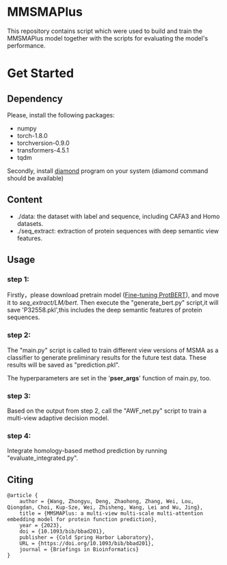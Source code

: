 # MMSMAPlus

This repository contains script which were used to build and train the MMSMAPlus model together with the scripts for evaluating the model's performance.

# Get Started

## Dependency

Please, install the following packages:

- numpy
- torch-1.8.0
- torchversion-0.9.0
- transformers-4.5.1
- tqdm

Secondly, install [diamond](https://github.com/bbuchfink/diamond) program on your system (diamond command should be available)

## Content

- ./data: the dataset with label and sequence, including CAFA3 and Homo datasets.
- ./seq_extract: extraction of protein sequences with deep semantic view features.

## Usage

### step 1:

Firstly，please download pretrain model ([Fine-tuning ProtBERT](https://drive.google.com/file/d/1HoUXtxqmz0SYDVXrA3ETmANH7UPGg5DI/view?usp=share_link)), and move it to *seq_extract/LM/bert*. Then execute the "generate_bert.py" script,it will save 'P32558.pkl',this includes the deep semantic features of protein sequences. 

### step 2:

The "main.py" script is called to train different view versions of MSMA as a classifier to generate preliminary results for the future test data. These results will be saved as "prediction.pkl". 

The hyperparameters are set in the '**pser_args**' function of main.py, too.

### step 3:

Based on the output from step 2, call the "AWF_net.py" script to train a multi-view adaptive decision model.

### step 4:

Integrate homology-based  method prediction by running "evaluate_integrated.py".

## Citing
```
@article {
	author = {Wang, Zhongyu, Deng, Zhaohong, Zhang, Wei, Lou, Qiongdan, Choi, Kup-Sze, Wei, Zhisheng, Wang, Lei and Wu, Jing},
	title = {MMSMAPlus: a multi-view multi-scale multi-attention embedding model for protein function prediction},
	year = {2023},
	doi = {10.1093/bib/bbad201},
	publisher = {Cold Spring Harbor Laboratory},
	URL = {https://doi.org/10.1093/bib/bbad201},
	journal = {Briefings in Bioinformatics}
}

```



